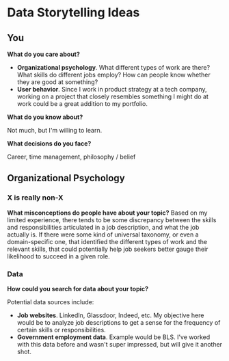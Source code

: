 # Data Storytelling Ideas

## You

**What do you care about?**

- **Organizational psychology**. What different types of work are there? What skills do different jobs employ?
How can people know whether they are good at something?
- **User behavior**. Since I work in product strategy at a tech company, working on a project that closely resembles
something I might do at work could be a great addition to my portfolio.

**What do you know about?**

Not much, but I'm willing to learn.

**What decisions do you face?**

Career, time management, philosophy / belief

## Organizational Psychology

### X is really non-X

**What misconceptions do people have about your topic?**
Based on my limited experience, there tends to be some discrepancy between the skills and responsibilities articulated
in a job description, and what the job actually is. If there were some kind of universal taxonomy, or even a domain-specific
one, that identified the different types of work and the relevant skills, that could potentially help job seekers better
gauge their likelihood to succeed in a given role.

### Data

**How could you search for data about your topic?**

Potential data sources include:
- **Job websites**. LinkedIn, Glassdoor, Indeed, etc. My objective here would be to analyze job descriptions to get
a sense for the frequency of certain skills or responsibilities.
- **Government employment data**. Example would be BLS. I've worked with this data before and wasn't super impressed,
but will give it another shot.
